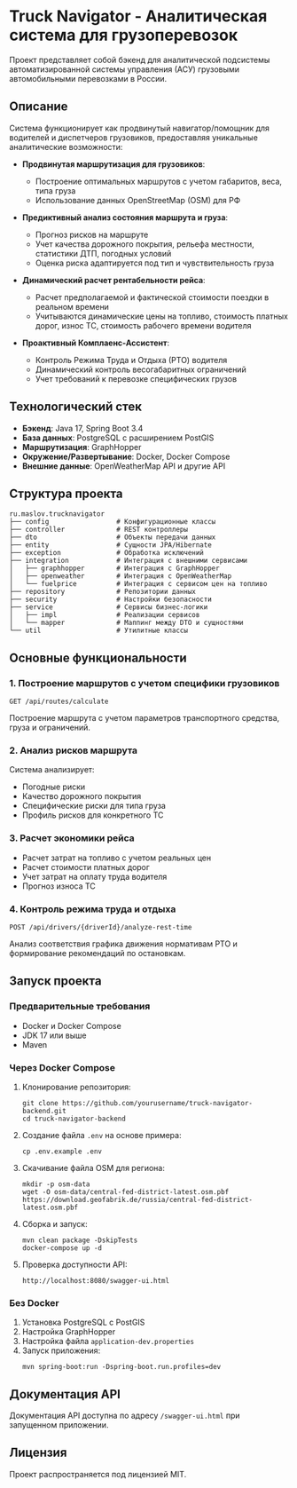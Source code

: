 # Truck Navigator - Аналитическая система для грузоперевозок

Проект представляет собой бэкенд для аналитической подсистемы автоматизированной системы управления (АСУ) грузовыми автомобильными перевозками в России.

## Описание

Система функционирует как продвинутый навигатор/помощник для водителей и диспетчеров грузовиков, предоставляя уникальные аналитические возможности:

- **Продвинутая маршрутизация для грузовиков**:
    - Построение оптимальных маршрутов с учетом габаритов, веса, типа груза
    - Использование данных OpenStreetMap (OSM) для РФ

- **Предиктивный анализ состояния маршрута и груза**:
    - Прогноз рисков на маршруте
    - Учет качества дорожного покрытия, рельефа местности, статистики ДТП, погодных условий
    - Оценка риска адаптируется под тип и чувствительность груза

- **Динамический расчет рентабельности рейса**:
    - Расчет предполагаемой и фактической стоимости поездки в реальном времени
    - Учитываются динамические цены на топливо, стоимость платных дорог, износ ТС, стоимость рабочего времени водителя

- **Проактивный Комплаенс-Ассистент**:
    - Контроль Режима Труда и Отдыха (РТО) водителя
    - Динамический контроль весогабаритных ограничений
    - Учет требований к перевозке специфических грузов

## Технологический стек

- **Бэкенд**: Java 17, Spring Boot 3.4
- **База данных**: PostgreSQL с расширением PostGIS
- **Маршрутизация**: GraphHopper
- **Окружение/Развертывание**: Docker, Docker Compose
- **Внешние данные**: OpenWeatherMap API и другие API

## Структура проекта

```
ru.maslov.trucknavigator
├── config                 # Конфигурационные классы
├── controller             # REST контроллеры
├── dto                    # Объекты передачи данных
├── entity                 # Сущности JPA/Hibernate
├── exception              # Обработка исключений
├── integration            # Интеграция с внешними сервисами
│   ├── graphhopper        # Интеграция с GraphHopper
│   ├── openweather        # Интеграция с OpenWeatherMap
│   └── fuelprice          # Интеграция с сервисом цен на топливо
├── repository             # Репозитории данных
├── security               # Настройки безопасности
├── service                # Сервисы бизнес-логики
│   ├── impl               # Реализации сервисов
│   └── mapper             # Маппинг между DTO и сущностями
└── util                   # Утилитные классы
```

## Основные функциональности

### 1. Построение маршрутов с учетом специфики грузовиков

```
GET /api/routes/calculate
```

Построение маршрута с учетом параметров транспортного средства, груза и ограничений.

### 2. Анализ рисков маршрута

Система анализирует:
- Погодные риски
- Качество дорожного покрытия
- Специфические риски для типа груза
- Профиль рисков для конкретного ТС

### 3. Расчет экономики рейса

- Расчет затрат на топливо с учетом реальных цен
- Расчет стоимости платных дорог
- Учет затрат на оплату труда водителя
- Прогноз износа ТС

### 4. Контроль режима труда и отдыха

```
POST /api/drivers/{driverId}/analyze-rest-time
```

Анализ соответствия графика движения нормативам РТО и формирование рекомендаций по остановкам.

## Запуск проекта

### Предварительные требования

- Docker и Docker Compose
- JDK 17 или выше
- Maven

### Через Docker Compose

1. Клонирование репозитория:
   ```
   git clone https://github.com/yourusername/truck-navigator-backend.git
   cd truck-navigator-backend
   ```

2. Создание файла `.env` на основе примера:
   ```
   cp .env.example .env
   ```

3. Скачивание файла OSM для региона:
   ```
   mkdir -p osm-data
   wget -O osm-data/central-fed-district-latest.osm.pbf https://download.geofabrik.de/russia/central-fed-district-latest.osm.pbf
   ```

4. Сборка и запуск:
   ```
   mvn clean package -DskipTests
   docker-compose up -d
   ```

5. Проверка доступности API:
   ```
   http://localhost:8080/swagger-ui.html
   ```

### Без Docker

1. Установка PostgreSQL с PostGIS
2. Настройка GraphHopper
3. Настройка файла `application-dev.properties`
4. Запуск приложения:
   ```
   mvn spring-boot:run -Dspring-boot.run.profiles=dev
   ```

## Документация API

Документация API доступна по адресу `/swagger-ui.html` при запущенном приложении.

## Лицензия

Проект распространяется под лицензией MIT.